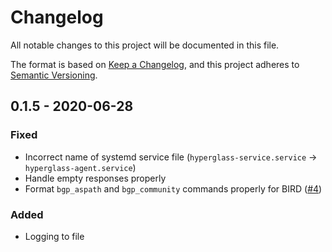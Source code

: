 # Changelog

All notable changes to this project will be documented in this file.

The format is based on [Keep a Changelog](https://keepachangelog.com/en/1.0.0/),
and this project adheres to [Semantic Versioning](https://semver.org/spec/v2.0.0.html).

## 0.1.5 - 2020-06-28

### Fixed
- Incorrect name of systemd service file (`hyperglass-service.service` → `hyperglass-agent.service`)
- Handle empty responses properly
- Format `bgp_aspath` and `bgp_community` commands properly for BIRD ([#4](https://github.com/checktheroads/hyperglass-agent/issues/4))

### Added
- Logging to file